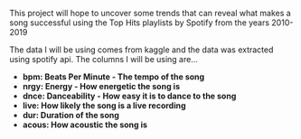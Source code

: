 This project will hope to uncover some trends that can reveal what makes a song successful using the Top Hits playlists by Spotify from the years 2010-2019

The data I will be using comes from kaggle and the data was extracted using spotify api. The columns I will be using are...
- **bpm:	Beats Per Minute - The tempo of the song**
- **nrgy:	Energy - How energetic the song is**
- **dnce:	Danceability - How easy it is to dance to the song**
- **live:	How likely the song is a live recording**
- **dur:	Duration of the song**
- **acous:	How acoustic the song is**